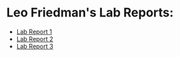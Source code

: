 # Leo Friedman's Lab Reports:

* [Lab Report 1](lab-1.md)
* [Lab Report 2](lab-2.md)
* [Lab Report 3](lab-3.md)